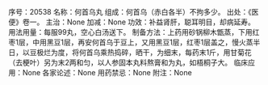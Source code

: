 序号：20538
名称：何首乌丸
组成：何首乌（赤白各半）不拘多少。
出处：《医便》卷一。
主治：None
加减：None
功效：补益肾肝，聪耳明目，却病延寿。
用法用量：每服99丸，空心白汤送下。
制备方法：上药用砂锅柳木甑蒸，下用红枣1层，中用黑豆1层，再安何首乌于豆上，又用黑豆1层，红枣1层盖之，慢火蒸半日，以豆极烂为度，将何首乌乘热捣碎，晒干，为细末，每药末1斤，用甘菊花（去梗叶）另为末2两和匀，以人参固本丸料熬膏和为丸，如梧桐子大。
临床应用：None
各家论述：None
用药禁忌：None
附注：None
